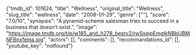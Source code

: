 {"tmdb_id": 101624, "title": "Wellness", "original_title": "Wellness", "slug_title": "wellness", "date": "2008-01-29", "genre": [""], "score": "7.0/10", "synopsis": "A pyramid-scheme salesman tries to succeed in a business that doesn't exist.", "image": "https://image.tmdb.org/t/p/w185_and_h278_bestv2/rwSsejpEmgIkNBbUBMNFBnxfema.jpg", "actors": [], "comments": [], "recommandations_id": [], "youtube_key": "notfound"}